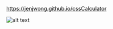 
https://jenjwong.github.io/cssCalculator


 ![alt text](https://github.com/jenjwong/calculator/blob/gh-pages/product.png "Hipster Calculator")

